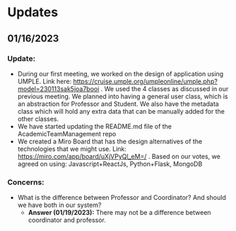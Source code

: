 # Updates

## 01/16/2023

### Update:

- During our first meeting, we worked on the design of application using UMPLE. Link here: https://cruise.umple.org/umpleonline/umple.php?model=230113sak5joa7booi . We used the 4 classes as discussed in our previous meeting. We planned into having a general user class, which is an abstraction for Professor and Student. We also have the metadata class which will hold any extra data that can be manually added for the other classes. 
- We have started updating the README.md file of the AcademicTeamManagement repo 
- We created a Miro Board that has the design alternatives of the technologies that we might use. Link: https://miro.com/app/board/uXjVPyQl_eM=/ . Based on our votes, we agreed on using: Javascript+ReactJs, Python+Flask, MongoDB

### Concerns:

- What is the difference between Professor and Coordinator? And should we have both in our system? 
    - **Answer (01/19/2023):** There may not be a difference between coordinator and professor.